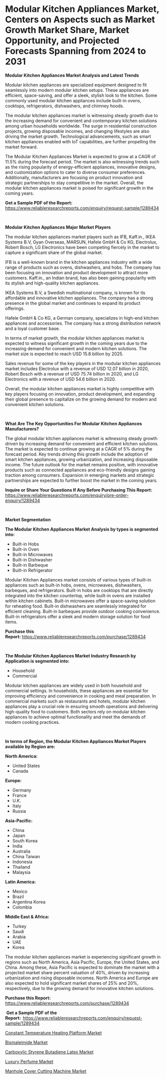 <p><h1>Modular Kitchen Appliances Market, Centers on Aspects such as Market Growth Market Share, Market Opportunity, and Projected Forecasts Spanning from 2024 to 2031</h1></p><p><strong>Modular Kitchen Appliances Market Analysis and Latest Trends</strong></p>
<p><p>Modular kitchen appliances are specialized equipment designed to fit seamlessly into modern modular kitchen setups. These appliances are efficient, space-saving, and offer a sleek, stylish look to the kitchen. Some commonly used modular kitchen appliances include built-in ovens, cooktops, refrigerators, dishwashers, and chimney hoods.</p><p>The modular kitchen appliances market is witnessing steady growth due to the increasing demand for convenient and contemporary kitchen solutions among urban households worldwide. The surge in residential construction projects, growing disposable incomes, and changing lifestyles are also driving the market growth. Technological advancements, such as smart kitchen appliances enabled with IoT capabilities, are further propelling the market forward.</p><p>The Modular Kitchen Appliances Market is expected to grow at a CAGR of 11.5% during the forecast period. The market is also witnessing trends such as the rising popularity of energy-efficient appliances, innovative designs, and customization options to cater to diverse consumer preferences. Additionally, manufacturers are focusing on product innovation and strategic partnerships to stay competitive in the market. Overall, the modular kitchen appliances market is poised for significant growth in the coming years.</p></p>
<p><strong>Get a Sample PDF of the Report:&nbsp;</strong> <a href="https://www.reliableresearchreports.com/enquiry/request-sample/1289434">https://www.reliableresearchreports.com/enquiry/request-sample/1289434</a></p>
<p>&nbsp;</p>
<p><strong>Modular Kitchen Appliances Major Market Players</strong></p>
<p><p>The modular kitchen appliances market players such as IFB, Kaff.in., IKEA Systems B.V, Gyan Overseas, MARSUN, Hafele GmbH & Co KG, Electrolux, Robert Bosch, LG Electronics have been competing fiercely in the market to capture a significant share of the global market.</p><p>IFB is a well-known brand in the kitchen appliances industry with a wide range of products such as ovens, dishwashers, and hobs. The company has been focusing on innovation and product development to attract more customers. Kaff.in., an Indian brand, has also been gaining popularity with its stylish and high-quality kitchen appliances.</p><p>IKEA Systems B.V, a Swedish multinational company, is known for its affordable and innovative kitchen appliances. The company has a strong presence in the global market and continues to expand its product offerings.</p><p>Hafele GmbH & Co KG, a German company, specializes in high-end kitchen appliances and accessories. The company has a strong distribution network and a loyal customer base.</p><p>In terms of market growth, the modular kitchen appliances market is expected to witness significant growth in the coming years due to the increasing demand for convenient and modern kitchen solutions. The market size is expected to reach USD 15.8 billion by 2025.</p><p>Sales revenue for some of the key players in the modular kitchen appliances market includes Electrolux with a revenue of USD 12.07 billion in 2020, Robert Bosch with a revenue of USD 75.74 billion in 2020, and LG Electronics with a revenue of USD 54.6 billion in 2020.</p><p>Overall, the modular kitchen appliances market is highly competitive with key players focusing on innovation, product development, and expanding their global presence to capitalize on the growing demand for modern and convenient kitchen solutions.</p></p>
<p>&nbsp;</p>
<p><strong>What Are The Key Opportunities For Modular Kitchen Appliances Manufacturers?</strong></p>
<p><p>The global modular kitchen appliances market is witnessing steady growth driven by increasing demand for convenient and efficient kitchen solutions. The market is expected to continue growing at a CAGR of 5% during the forecast period. Key trends driving this growth include the adoption of smart kitchen appliances, growing urbanization, and increasing disposable income. The future outlook for the market remains positive, with innovative products such as connected appliances and eco-friendly designs gaining traction among consumers. Expansion in emerging markets and strategic partnerships are expected to further boost the market in the coming years.</p></p>
<p><strong>Inquire or Share Your Questions If Any Before Purchasing This Report:</strong> <a href="https://www.reliableresearchreports.com/enquiry/pre-order-enquiry/1289434">https://www.reliableresearchreports.com/enquiry/pre-order-enquiry/1289434</a></p>
<p>&nbsp;</p>
<p><strong>Market Segmentation</strong></p>
<p><strong>The Modular Kitchen Appliances Market Analysis by types is segmented into:</strong></p>
<p><ul><li>Built-in Hobs</li><li>Built-in Oven</li><li>Built-in Microwaves</li><li>Built-in Dishwasher</li><li>Built-in Barbeque</li><li>Built-in Refrigerator</li></ul></p>
<p><p>Modular Kitchen Appliances market consists of various types of built-in appliances such as built-in hobs, ovens, microwaves, dishwashers, barbeques, and refrigerators. Built-in hobs are cooktops that are directly integrated into the kitchen countertop, while built-in ovens are installed within kitchen cabinets. Built-in microwaves offer a space-saving solution for reheating food. Built-in dishwashers are seamlessly integrated for efficient cleaning. Built-in barbeques provide outdoor cooking convenience. Built-in refrigerators offer a sleek and modern storage solution for food items.</p></p>
<p><strong>Purchase this Report:&nbsp;</strong><a href="https://www.reliableresearchreports.com/purchase/1289434">https://www.reliableresearchreports.com/purchase/1289434</a></p>
<p>&nbsp;</p>
<p><strong>The Modular Kitchen Appliances Market Industry Research by Application is segmented into:</strong></p>
<p><ul><li>Household</li><li>Commercial</li></ul></p>
<p><p>Modular kitchen appliances are widely used in both household and commercial settings. In households, these appliances are essential for improving efficiency and convenience in cooking and meal preparation. In commercial markets such as restaurants and hotels, modular kitchen appliances play a crucial role in ensuring smooth operations and delivering high-quality food to customers. Both sectors rely on modular kitchen appliances to achieve optimal functionality and meet the demands of modern cooking practices.</p></p>
<p>&nbsp;</p>
<p><strong>In terms of Region, the Modular Kitchen Appliances Market Players available by Region are:</strong></p>
<p>
    <p> <strong> North America: </strong>
        <ul>
            <li>United States</li>
            <li>Canada</li>
        </ul>
        </p> 
    <p> <strong> Europe: </strong>
        <ul>
            <li>Germany</li>
            <li>France</li>
            <li>U.K.</li>
            <li>Italy</li>
            <li>Russia</li>
        </ul>
        </p> 
    <p> <strong> Asia-Pacific: </strong>
        <ul>
            <li>China</li>
            <li>Japan</li>
            <li>South Korea</li>
            <li>India</li>
            <li>Australia</li>
            <li>China Taiwan</li>
            <li>Indonesia</li>
            <li>Thailand</li>
            <li>Malaysia</li>
        </ul>
        </p> 
    <p> <strong> Latin America: </strong>
        <ul>
            <li>Mexico</li>
            <li>Brazil</li>
            <li>Argentina Korea</li>
            <li>Colombia</li>
        </ul>
        </p> 
    <p> <strong> Middle East & Africa: </strong>
        <ul>
            <li>Turkey</li>
            <li>Saudi</li>
            <li>Arabia</li>
            <li>UAE</li>
            <li>Korea</li>
        </ul>
    </p>
    </p>
<p><p>The modular kitchen appliances market is experiencing significant growth in regions such as North America, Asia Pacific, Europe, the United States, and China. Among these, Asia Pacific is expected to dominate the market with a projected market share percent valuation of 40%, driven by increasing urbanization and rising disposable incomes. North America and Europe are also expected to hold significant market shares of 25% and 20%, respectively, due to the growing demand for innovative kitchen solutions.</p></p>
<p><strong>Purchase this Report: </strong><a href="https://www.reliableresearchreports.com/purchase/1289434">https://www.reliableresearchreports.com/purchase/1289434</a></p>
<p>&nbsp;<strong>Get a Sample PDF of the Report:&nbsp;&nbsp;</strong><a href="https://www.reliableresearchreports.com/enquiry/request-sample/1289434">https://www.reliableresearchreports.com/enquiry/request-sample/1289434</a></p>
<p><strong></strong></p>
<p><p><a href="https://changeable-paste-463.notion.site/Constant-Temperature-Heating-Platform-Market-Research-Report-Unlocks-Analysis-on-the-Market-Financia-312f182da72a47ffa569e302ecbda8de">Constant Temperature Heating Platform Market</a></p><p><a href="https://view.publitas.com/reportprime-1/bismaleimide-market-size-and-growth-market-segmentation-regional-and-country-breakdowns-and-market-trends-for-period-from-2024-2031/">Bismaleimide Market</a></p><p><a href="https://florentine-yuzu-f42.notion.site/Carboxylic-Styrene-Butadiene-Latex-Market-Offer-Valuable-Insights-into-Market-Size-Market-Share-Ma-49a5915755a346df9925537e61a6f952">Carboxylic Styrene Butadiene Latex Market</a></p><p><a href="https://view.publitas.com/reportprime-1/luxury-perfume-market-with-the-goal-of-estimating-the-market-size-and-future-growth-potential-of-various-market-segments-based-on-component-applications-end-user-and-region/">Luxury Perfume Market</a></p><p><a href="https://fuschia-pecorino-a6d.notion.site/Manhole-Cover-Cutting-Machine-Market-Provides-Detailed-Segmentation-of-this-Market-based-on-Type-Ap-aebff8da7fdb42a7a6b131db13ac6f8f">Manhole Cover Cutting Machine Market</a></p></p>